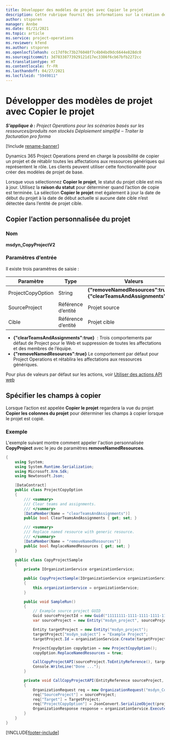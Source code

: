 ```yaml
---
title: Développer des modèles de projet avec Copier le projet
description: Cette rubrique fournit des informations sur la création de modèles de projet à l’aide de l’action personnalisée Copier le projet.
author: stsporen
manager: Annbe
ms.date: 01/21/2021
ms.topic: article
ms.service: project-operations
ms.reviewer: kfend
ms.author: stsporen
ms.openlocfilehash: cc17df0c73b276048f7c4b04bd9dc6644e828dc0
ms.sourcegitcommit: 3d78338773929121d17ec3386f6cb67bfb2272cc
ms.translationtype: HT
ms.contentlocale: fr-FR
ms.lasthandoff: 04/27/2021
ms.locfileid: "5949811"
---
```

# <a name="develop-project-templates-with-copy-project"></a>Développer des modèles de projet avec Copier le projet

_**S’applique à :** Project Operations pour les scénarios basés sur les ressources/produits non stockés Déploiement simplifié – Traiter la facturation pro forma_

[!include [rename-banner](~/includes/cc-data-platform-banner.md)]

Dynamics 365 Project Operations prend en charge la possibilité de copier un projet et de rétablir toutes les affectations aux ressources génériques qui représentent le rôle. Les clients peuvent utiliser cette fonctionnalité pour créer des modèles de projet de base.

Lorsque vous sélectionnez **Copier le projet**, le statut du projet cible est mis à jour. Utilisez la **raison du statut** pour déterminer quand l’action de copie est terminée. La sélection **Copier le projet** met également à jour la date de début du projet à la date de début actuelle si aucune date cible n’est détectée dans l’entité de projet cible.

## <a name="copy-project-custom-action"></a>Copier l’action personnalisée du projet 

### <a name="name"></a>Nom 

**msdyn_CopyProjectV2**

### <a name="input-parameters"></a>Paramètres d’entrée
Il existe trois paramètres de saisie :

| Paramètre          | Type   | Valeurs                                                   | 
|--------------------|--------|----------------------------------------------------------|
| ProjectCopyOption  | String | **{"removeNamedResources":true}** ou **{"clearTeamsAndAssignments":true}** |
| SourceProject      | Référence d’entité | Projet source |
| Cible             | Référence d’entité | Projet cible |


- **{"clearTeamsAndAssignments":true}**  : Trois comportements par défaut de Project pour le Web et suppression de toutes les affectations et des membres de l’équipe.
- **{"removeNamedResources":true}** Le comportement par défaut pour Project Operations et rétablira les affectations aux ressources génériques.

Pour plus de valeurs par défaut sur les actions, voir [Utiliser des actions API web](/powerapps/developer/common-data-service/webapi/use-web-api-actions)

## <a name="specify-fields-to-copy"></a>Spécifier les champs à copier 
Lorsque l’action est appelée **Copier le projet** regardera la vue du projet **Copier les colonnes du projet** pour déterminer les champs à copier lorsque le projet est copié.


### <a name="example"></a>Exemple
L'exemple suivant montre comment appeler l'action personnalisée **CopyProject** avec le jeu de paramètres **removeNamedResources**.
```C#
{
    using System;
    using System.Runtime.Serialization;
    using Microsoft.Xrm.Sdk;
    using Newtonsoft.Json;

    [DataContract]
    public class ProjectCopyOption
    {
        /// <summary>
        /// Clear teams and assignments.
        /// </summary>
        [DataMember(Name = "clearTeamsAndAssignments")]
        public bool ClearTeamsAndAssignments { get; set; }

        /// <summary>
        /// Replace named resource with generic resource.
        /// </summary>
        [DataMember(Name = "removeNamedResources")]
        public bool ReplaceNamedResources { get; set; }
    }

    public class CopyProjectSample
    {
        private IOrganizationService organizationService;

        public CopyProjectSample(IOrganizationService organizationService)
        {
            this.organizationService = organizationService;
        }

        public void SampleRun()
        {
            // Example source project GUID
            Guid sourceProjectId = new Guid("11111111-1111-1111-1111-111111111111");
            var sourceProject = new Entity("msdyn_project", sourceProjectId);

            Entity targetProject = new Entity("msdyn_project");
            targetProject["msdyn_subject"] = "Example Project";
            targetProject.Id = organizationService.Create(targetProject);

            ProjectCopyOption copyOption = new ProjectCopyOption();
            copyOption.ReplaceNamedResources = true;

            CallCopyProjectAPI(sourceProject.ToEntityReference(), targetProject.ToEntityReference(), copyOption);
            Console.WriteLine("Done ...");
        }

        private void CallCopyProjectAPI(EntityReference sourceProject, EntityReference TargetProject, ProjectCopyOption projectCopyOption)
        {
            OrganizationRequest req = new OrganizationRequest("msdyn_CopyProjectV2");
            req["SourceProject"] = sourceProject;
            req["Target"] = TargetProject;
            req["ProjectCopyOption"] = JsonConvert.SerializeObject(projectCopyOption);
            OrganizationResponse response = organizationService.Execute(req);
        }
    }
}
```


[!INCLUDE[footer-include](../includes/footer-banner.md)]